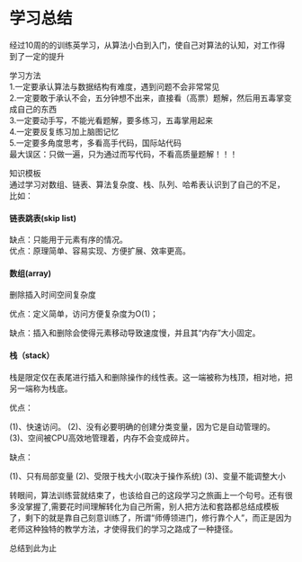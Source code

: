 # 学习总结
 经过10周的的训练英学习，从算法小白到入门，使自己对算法的认知，对工作得到了一定的提升  
 
学习方法  
1.一定要承认算法与数据结构有难度，遇到问题不会非常常见  
2.一定要敢于承认不会，五分钟想不出来，直接看（高票）题解，然后用五毒掌变成自己的东西  
3.一定要动手写，不能光看题解，要多练习，五毒掌用起来  
4.一定要反复练习加上脑图记忆  
5.一定要多角度思考，多看高手代码，国际站代码  
最大误区：只做一遍，只为通过而写代码，不看高质量题解！！！ 

知识模板  
通过学习对数组、链表、算法复杂度、栈、队列、哈希表认识到了自己的不足，  
比如：  
####  链表跳表(skip list)  
缺点：只能用于元素有序的情况。    
优点：原理简单、容易实现、方便扩展、效率更高。  

####  数组(array)  
删除插入时间空间复杂度  

优点：定义简单，访问方便复杂度为O(1)；  

缺点：插入和删除会使得元素移动导致速度慢，并且其“内存”大小固定。  


####  栈（stack）  
栈是限定仅在表尾进行插入和删除操作的线性表。这一端被称为栈顶，相对地，把另一端称为栈底。

优点：

(1)、快速访问。 (2)、没有必要明确的创建分类变量，因为它是自动管理的。 (3)、空间被CPU高效地管理着，内存不会变成碎片。

缺点：

(1)、只有局部变量 (2)、受限于栈大小(取决于操作系统) (3)、变量不能调整大小

转眼间，算法训练营就结束了，也该给自己的这段学习之旅画上一个句号。还有很多没掌握了,需要花时间理解转化为自己所需，别人把方法和套路都总结成模板了，剩下的就是靠自己刻意训练了，所谓“师傅领进门，修行靠个人”，而正是因为老师这种独特的教学方法，才使得我们的学习之路成了一种捷径。


总结到此为止  
